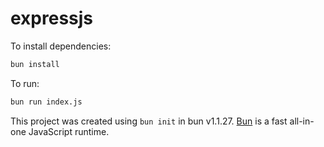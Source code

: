 # expressjs

To install dependencies:

```bash
bun install
```

To run:

```bash
bun run index.js
```

This project was created using `bun init` in bun v1.1.27. [Bun](https://bun.sh) is a fast all-in-one JavaScript runtime.
